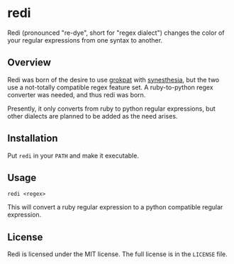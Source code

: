 # redi

Redi (pronounced "re-dye", short for "regex dialect") changes the color of your regular expressions from one syntax to another.

## Overview

Redi was born of the desire to use [grokpat](https://github.com/cromo/grokpat) with [synesthesia](https://github.com/cromo/synesthesia), but the two use a not-totally compatible regex feature set. A ruby-to-python regex converter was needed, and thus redi was born.

Presently, it only converts from ruby to python regular expressions, but other dialects are planned to be added as the need arises.

## Installation

Put `redi` in your `PATH` and make it executable.

## Usage

```
redi <regex>
```

This will convert a ruby regular expression to a python compatible regular expression.

## License

Redi is licensed under the MIT license. The full license is in the `LICENSE` file.

